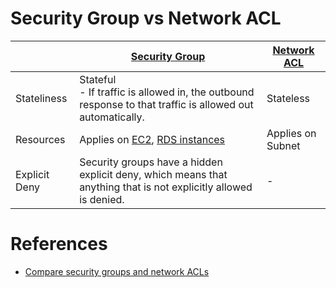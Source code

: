 # Security Group vs Network ACL

|               | [Security Group](VPCSecurityGroup.md)                                                                                           | [Network ACL](VPCNetworkACL.md) |
|---------------|------------------------------------------------------------------------------------------------------------------------------|------------------------------|
| Stateliness   | Stateful<br/>- If traffic is allowed in, the outbound response to that traffic is allowed out automatically.                 | Stateless                    |
| Resources     | Applies on [EC2](../../3_ComputeServices/AmazonEC2/Readme.md), [RDS instances](../../6_DatabaseServices/AmazonRDS/Readme.md) | Applies on Subnet            |
| Explicit Deny | Security groups have a hidden explicit deny, which means that anything that is not explicitly allowed is denied.             | -                            |

# References
- [Compare security groups and network ACLs](https://docs.aws.amazon.com/vpc/latest/userguide/infrastructure-security.html#VPC_Security_Comparison)